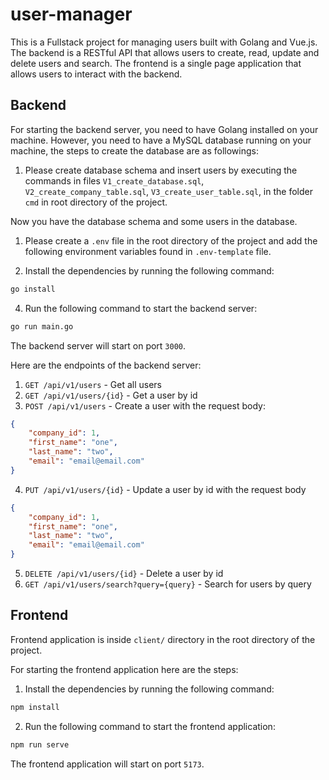 # user-manager
This is a Fullstack project for managing users built with Golang and Vue.js. 
The backend is a RESTful API that allows users to create, read, update and delete users and search.
The frontend is a single page application that allows users to interact with the backend.

## Backend
For starting the backend server, you need to have Golang installed on your machine.
However, you need to have a MySQL database running on your machine, the steps to create the database are as followings:

1. Please create database schema and insert users by executing the commands in files `V1_create_database.sql`, `V2_create_company_table.sql`, `V3_create_user_table.sql`, in the folder `cmd` in root directory of the project. 

Now you have the database schema and some users in the database.

1. Please create a `.env` file in the root directory of the project and add the following environment variables found in `.env-template` file.

2. Install the dependencies by running the following command:
```bash
go install
```

4. Run the following command to start the backend server:
```bash
go run main.go
```

The backend server will start on port `3000`.

Here are the endpoints of the backend server:
1. `GET /api/v1/users` - Get all users
2. `GET /api/v1/users/{id}` - Get a user by id
3. `POST /api/v1/users` - Create a user with the request body:
```json
{
    "company_id": 1,
    "first_name": "one",
    "last_name": "two",
    "email": "email@email.com"
}
```
4. `PUT /api/v1/users/{id}` - Update a user by id with the request body
```json
{
    "company_id": 1,
    "first_name": "one",
    "last_name": "two",
    "email": "email@email.com"
}
```
5. `DELETE /api/v1/users/{id}` - Delete a user by id
6. `GET /api/v1/users/search?query={query}` - Search for users by query

## Frontend
Frontend application is inside `client/` directory in the root directory of the project.

For starting the frontend application here are the steps:

1. Install the dependencies by running the following command:
```bash
npm install
```

2. Run the following command to start the frontend application:
```bash
npm run serve
```

The frontend application will start on port `5173`.
